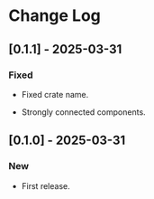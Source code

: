 # Change Log

## [0.1.1] - 2025-03-31

### Fixed

* Fixed crate name.

* Strongly connected components.

## [0.1.0] - 2025-03-31

### New

* First release.
